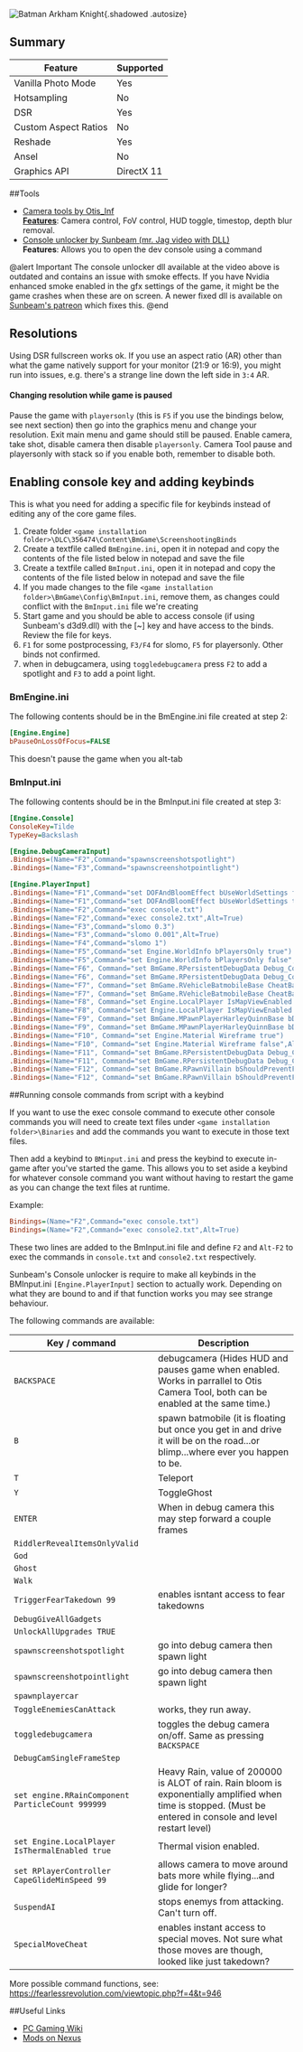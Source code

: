 ![Batman Arkham Knight](Images\batman_ak_header.png "Shot by Otis_Inf"){.shadowed .autosize}

## Summary

Feature | Supported
--|--
Vanilla Photo Mode | Yes
Hotsampling | No
DSR | Yes
Custom Aspect Ratios | No
Reshade | Yes
Ansel | No
Graphics API | DirectX 11

##Tools
* [Camera tools by Otis_Inf](https://patreon.com/Otis_Inf)  
**[Features](https://opm.fransbouma.com/Cameras/batmanak.htm)**: Camera control, FoV control, HUD toggle, timestop, depth blur removal.
* [Console unlocker by Sunbeam (mr. Jag video with DLL)](https://www.youtube.com/watch?v=NcvzZl5vXng)  
**Features**: Allows you to open the dev console using a command

@alert Important
The console unlocker dll available at the video above is outdated and contains an issue with smoke effects. If you have Nvidia enhanced smoke enabled in the gfx 
settings of the game, it might be the game crashes when these are on screen. A newer fixed dll is available on 
[Sunbeam's patreon](https://www.patreon.com/sunbeam906) which fixes this.
@end

## Resolutions
Using DSR fullscreen works ok. If you use an aspect ratio (AR) other than what the game natively support for your monitor (21:9 or 16:9), 
you might run into issues, e.g. there's a strange line down the left side in `3:4` AR.

#### Changing resolution while game is paused

Pause the game with `playersonly` (this is `F5` if you use the bindings below, see next section) then go into the graphics menu and change your resolution. 
Exit main menu and game should still be paused. Enable camera, take shot, disable camera then disable `playersonly`. Camera Tool 
pause and playersonly with stack so if you enable both, remember to disable both.

## Enabling console key and adding keybinds
This is what you need for adding a specific file for keybinds instead of editing any of the core game files. 

1. Create folder `<game installation folder>\DLC\356474\Content\BmGame\ScreenshootingBinds`
2. Create a textfile called `BmEngine.ini`, open it in notepad and copy the contents of the file listed below in notepad and save the file
3. Create a textfile called `BmInput.ini`, open it in notepad and copy the contents of the file listed below in notepad and save the file
4. If you made changes to the file `<game installation folder>\BmGame\Config\BmInput.ini`, remove them, as changes could conflict with the `BmInput.ini` file
we're creating
5. Start game and you should be able to access console (if using Sunbeam's d3d9.dll) with the [~] key and have access to the binds. Review the file for keys.
6. `F1` for some postprocessing, `F3/F4` for slomo, `F5` for playersonly. Other binds not confirmed.
7. when in debugcamera, using `toggledebugcamera` press `F2` to add a spotlight and `F3` to add a point light.

### BmEngine.ini
The following contents should be in the BmEngine.ini file created at step 2:

```ini
[Engine.Engine]
bPauseOnLossOfFocus=FALSE
```

This doesn't pause the game when you alt-tab

### BmInput.ini
The following contents should be in the BmInput.ini file created at step 3:

```ini
[Engine.Console]
ConsoleKey=Tilde
TypeKey=Backslash

[Engine.DebugCameraInput]
.Bindings=(Name="F2",Command="spawnscreenshotspotlight")
.Bindings=(Name="F3",Command="spawnscreenshotpointlight")

[Engine.PlayerInput]
.Bindings=(Name="F1",Command="set DOFAndBloomEffect bUseWorldSettings false",Alt=False)
.Bindings=(Name="F1",Command="set DOFAndBloomEffect bUseWorldSettings true",Alt=True)
.Bindings=(Name="F2",Command="exec console.txt")
.Bindings=(Name="F2",Command="exec console2.txt",Alt=True)
.Bindings=(Name="F3",Command="slomo 0.3")
.Bindings=(Name="F3",Command="slomo 0.001",Alt=True)
.Bindings=(Name="F4",Command="slomo 1")
.Bindings=(Name="F5",Command="set Engine.WorldInfo bPlayersOnly true")
.Bindings=(Name="F5",Command="set Engine.WorldInfo bPlayersOnly false",Alt=True)
.Bindings=(Name="F6", Command="set BmGame.RPersistentDebugData Debug_Combat_DisableStrikeTrails true | set BmGame.RPersistentDebugData Debug_Combat_DisableStunStars true | set BmGame.RPersistentDebugData Debug_Combat_DisableImpactVFX 1 | set BmGame.RVehicleBatmobileBase SatNavChallengeActive 0")
.Bindings=(Name="F6", Command="set BmGame.RPersistentDebugData Debug_Combat_DisableStrikeTrails false | set BmGame.RPersistentDebugData Debug_Combat_DisableStunStars false | set BmGame.RPersistentDebugData Debug_Combat_DisableImpactVFX 0 | set BmGame.RVehicleBatmobileBase SatNavChallengeActive 1",Alt=True)
.Bindings=(Name="F7", Command="set BmGame.RVehicleBatmobileBase CheatBatmobilePower 1")
.Bindings=(Name="F7", Command="set BmGame.RVehicleBatmobileBase CheatBatmobilePower 0",Alt=True)
.Bindings=(Name="F8", Command="set Engine.LocalPlayer IsMapViewEnabled true")
.Bindings=(Name="F8", Command="set Engine.LocalPlayer IsMapViewEnabled false",Alt=True)
.Bindings=(Name="F9", Command="set BmGame.MPawnPlayerHarleyQuinnBase bDebugHarleyMayhemMode 1")
.Bindings=(Name="F9", Command="set BmGame.MPawnPlayerHarleyQuinnBase bDebugHarleyMayhemMode 0",Alt=True)
.Bindings=(Name="F10", Command="set Engine.Material Wireframe true")
.Bindings=(Name="F10", Command="set Engine.Material Wireframe false",Alt=True)
.Bindings=(Name="F11", Command="set BmGame.RPersistentDebugData Debug_Combat_CanAlwaysTakedown 1")
.Bindings=(Name="F11", Command="set BmGame.RPersistentDebugData Debug_Combat_CanAlwaysTakedown 0",Alt=True)
.Bindings=(Name="F12", Command="set BmGame.RPawnVillain bShouldPreventFinalBlowCam 0")
.Bindings=(Name="F12", Command="set BmGame.RPawnVillain bShouldPreventFinalBlowCam 1",Alt=True)
```

##Running console commands from script with a keybind

If you want to use the exec console command to execute other console commands you will need to create text files under 
`<game installation folder>\Binaries` and add the commands you want to execute in those text files. 

Then add a keybind to `BMinput.ini` and press the keybind to execute in-game after you've started the game. 
This allows you to set aside a keybind for whatever console command you want without having to restart the game as you can change the text files
at runtime.

Example:
```ini
Bindings=(Name="F2",Command="exec console.txt")
Bindings=(Name="F2",Command="exec console2.txt",Alt=True)
```
These two lines are added to the BmInput.ini file and define `F2` and `Alt-F2` to exec the commands in `console.txt` and `console2.txt` respectively.

Sunbeam's Console unlocker is require to make all keybinds in the BMInput.ini `[Engine.PlayerInput]` section to actually work. Depending on what they 
are bound to and if that function works you may see strange behaviour.

The following commands are available:

Key / command | Description
--|--
`BACKSPACE` | debugcamera (Hides HUD and pauses game when enabled. Works in parrallel to Otis Camera Tool, both can be enabled at the same time.)
`B` |  spawn batmobile (it is floating but once you get in and drive it will be on the road...or blimp...where ever you happen to be.
`T` |  Teleport
`Y` |  ToggleGhost
`ENTER` |  When in debug camera this may step forward a couple frames
`RiddlerRevealItemsOnlyValid` | 
`God` | 
`Ghost` | 
`Walk` | 
`TriggerFearTakedown 99` |  enables isntant access to fear takedowns
`DebugGiveAllGadgets` | 
`UnlockAllUpgrades TRUE` | 
`spawnscreenshotspotlight` | go into debug camera then spawn light
`spawnscreenshotpointlight` |  go into debug camera then spawn light 
`spawnplayercar` | 
`ToggleEnemiesCanAttack` |  works, they run away.
`toggledebugcamera` | toggles the debug camera on/off. Same as pressing `BACKSPACE`
`DebugCamSingleFrameStep` | 
`set engine.RRainComponent ParticleCount 999999` |  Heavy Rain, value of 200000 is ALOT of rain. Rain bloom is exponentially amplified when time is stopped. (Must be entered in console and level restart level)
`set Engine.LocalPlayer IsThermalEnabled true` | Thermal vision enabled.
`set RPlayerController CapeGlideMinSpeed 99` |  allows camera to move around bats more while flying...and glide for longer?
`SuspendAI` | stops enemys from attacking. Can't turn off.
`SpecialMoveCheat` | enables instant access to special moves. Not sure what those moves are though, looked like just takedown?

More possible command functions, see: <https://fearlessrevolution.com/viewtopic.php?f=4&t=946>

##Useful Links

* [PC Gaming Wiki](https://pcgamingwiki.com/wiki/Batman:_Arkham_Knight)
* [Mods on Nexus](https://www.nexusmods.com/batmanarkhamknight)